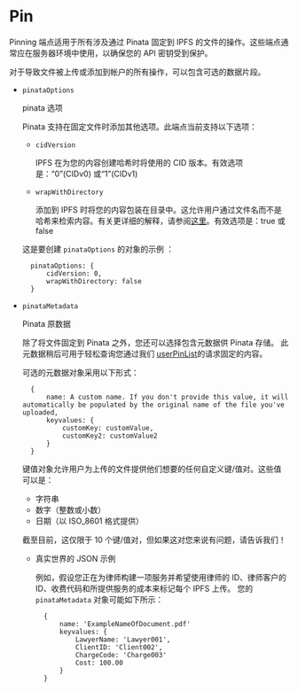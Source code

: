 # Pin
Pinning 端点适用于所有涉及通过 Pinata 固定到 IPFS 的文件的操作。这些端点通常应在服务器环境中使用，以确保您的 API 密钥受到保护。

对于导致文件被上传或添加到帐户的所有操作，可以包含可选的数据片段。

- `pinataOptions `

	pinata 选项 
	
	Pinata 支持在固定文件时添加其他选项。此端点当前支持以下选项：

	- `cidVersion`

		IPFS 在为您的内容创建哈希时将使用的 CID 版本。有效选项是：“0”(CIDv0) 或“1”(CIDv1)
	- `wrapWithDirectory`

		添加到 IPFS 时将您的内容包装在目录中。这允许用户通过文件名而不是哈希来检索内容。有关更详细的解释，请参阅[这里](https://flyingzumwalt.gitbooks.io/decentralized-web-primer/content/files-on-ipfs/lessons/wrap-directories-around-content.html)。有效选项是：true 或 false

	这是要创建 `pinataOptions` 的对象的示例 ：

		pinataOptions: {
		    cidVersion: 0, 
		    wrapWithDirectory: false
		}
- `pinataMetadata`

	Pinata 原数据

	除了将文件固定到 Pinata 之外，您还可以选择包含元数据供 Pinata 存储。
此元数据稍后可用于轻松查询您通过我们 [userPinList](https://docs.pinata.cloud/pinata-api/pinning)的请求固定的内容。

	可选的元数据对象采用以下形式：

		{
		    name: A custom name. If you don't provide this value, it will automatically be populated by the original name of the file you've uploaded,
		    keyvalues: {
		        customKey: customValue,
		        customKey2: customValue2
		    }
		}

	键值对象允许用户为上传的文件提供他们想要的任何自定义键/值对。这些值可以是：

	- 字符串
	- 数字（整数或小数）
	- 日期（以 ISO_8601 格式提供）

	截至目前，这仅限于 10 个键/值对，但如果这对您来说有问题，请告诉我们！

	- 真实世界的 JSON 示例

		例如，假设您正在为律师构建一项服务并希望使用律师的 ID、律师客户的 ID、收费代码和所提供服务的成本来标记每个 IPFS 上传。
您的 `pinataMetadata` 对象可能如下所示：

			{
			    name: 'ExampleNameOfDocument.pdf'
			    keyvalues: {
			        LawyerName: 'Lawyer001',
			        ClientID: 'Client002',
			        ChargeCode: 'Charge003'
			        Cost: 100.00
			    }
			}

